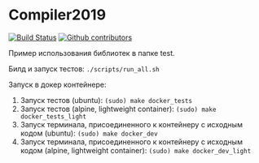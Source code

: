 # Compiler2019
[![Build Status](https://travis-ci.com/catalyst-team/catalyst.svg?branch=master)](https://travis-ci.com/carakanz/Compiler2019)
[![Github contributors](https://img.shields.io/github/contributors/carakanz/Compiler2019.svg?logo=github&logoColor=white)](https://github.com/carakanz/Compiler2019/graphs/contributors)

Пример использования библиотек в папке test.

Билд и запуск тестов: `./scripts/run_all.sh`

Запуск в докер контейнере:

1. Запуск тестов (ubuntu): `(sudo) make docker_tests`
2. Запуск тестов (alpine, lightweight container):
 `(sudo) make docker_tests_light`
3. Запуск терминала, присоединенного к контейнеру с исходным
кодом (ubuntu): `(sudo) make docker_dev`
3. Запуск терминала, присоединенного к контейнеру с исходным
кодом (alpine, lightweight container):
 `(sudo) make docker_dev_light`